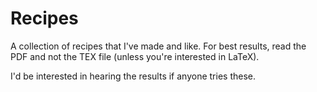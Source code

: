 # Recipes
A collection of recipes that I've made and like.  For best results, read
the PDF and not the TEX file (unless you're interested in LaTeX).

I'd be interested in hearing the results if anyone tries these.

